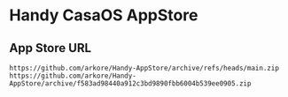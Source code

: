 # Handy CasaOS AppStore

## App Store URL

```text
https://github.com/arkore/Handy-AppStore/archive/refs/heads/main.zip
https://github.com/arkore/Handy-AppStore/archive/f583ad98440a912c3bd9890fbb6004b539ee0905.zip
```
